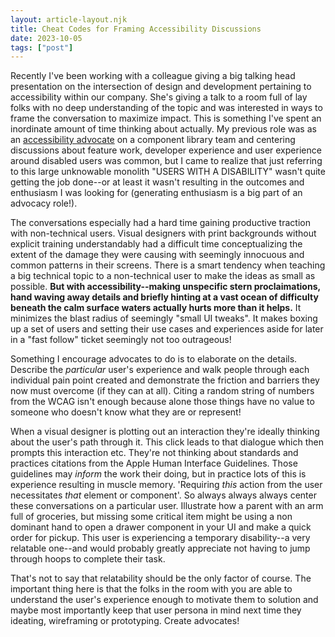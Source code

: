 ```yaml
---
layout: article-layout.njk
title: Cheat Codes for Framing Accessibility Discussions
date: 2023-10-05
tags: ["post"]
---
```


Recently I've been working with a colleague giving a big talking head presentation on the intersection of design and development pertaining to accessibility within our company. She's giving a talk to a room full of lay folks with no deep understanding of the topic and was interested in ways to frame the conversation to maximize impact. This is something I've spent an inordinate amount of time thinking about actually. My previous role was as an [accessibility advocate](/articles/defining-accessibility-advocacy) on a component library team and centering discussions about feature work, developer experience and user experience around disabled users was common, but I came to realize that just referring to this large unknowable monolith "USERS WITH A DISABILITY" wasn't quite getting the job done--or at least it wasn't resulting in the outcomes and enthusiasm I was looking for (generating enthusiasm is a big part of an advocacy role!).

The conversations especially had a hard time gaining productive traction with non-technical users. Visual designers with print backgrounds without explicit training understandably had a difficult time conceptualizing the extent of the damage they were causing with seemingly innocuous and common patterns in their screens. There is a smart tendency when teaching a big technical topic to a non-technical user to make the ideas as small as possible. **But with accessibility--making unspecific stern proclaimations, hand waving away details and briefly hinting at a vast ocean of difficulty beneath the calm surface waters actually hurts more than it helps.** It minimizes the blast radius of seemingly "small UI tweaks". It makes boxing up a set of users and setting their use cases and experiences aside for later in a "fast follow" ticket seemingly not too outrageous!

Something I encourage advocates to do is to elaborate on the details. Describe the _particular_ user's experience and walk people through each individual pain point created and demonstrate the friction and barriers they now must overcome (if they can at all). Citing a random string of numbers from the WCAG isn't enough because alone those things have no value to someone who doesn't know what they are or represent!

When a visual designer is plotting out an interaction they're ideally thinking about the user's path through it. This click leads to that dialogue which then prompts this interaction etc. They're not thinking about standards and practices citations from the Apple Human Interface Guidelines. Those guidelines may _inform_ the work their doing, but in practice lots of this is experience resulting in muscle memory. 'Requiring _this_ action from the user necessitates _that_ element or component'. So always always always center these conversations on a particular user. Illustrate how a parent with an arm full of groceries, but missing some critical item might be using a non dominant hand to open a drawer component in your UI and make a quick order for pickup. This user is experiencing a temporary disability--a very relatable one--and would probably greatly appreciate not having to jump through hoops to complete their task.

That's not to say that relatability should be the only factor of course. The important thing here is that the folks in the room with you are able to understand the user's experience enough to motivate them to solution and maybe most importantly keep that user persona in mind next time they ideating, wireframing or prototyping. Create advocates!
